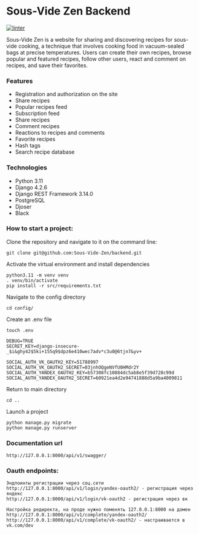 # Sous-Vide Zen Backend

[![linter](https://github.com/Sous-Vide-Zen/backend/actions/workflows/linter.yml/badge.svg)](https://github.com/Sous-Vide-Zen/backend/actions/workflows/linter.yml)

Sous-Vide Zen is a website for sharing and discovering recipes for sous-vide cooking, a technique that involves cooking food in vacuum-sealed bags at precise temperatures. Users can create their own recipes, browse popular and featured recipes, follow other users, react and comment on recipes, and save their favorites.

### Features

- Registration and authorization on the site
- Share recipes
- Popular recipes feed
- Subscription feed
- Share recipes
- Comment recipes
- Reactions to recipes and comments
- Favorite recipes
- Hash tags
- Search recipe database

### Technologies

- Python 3.11
- Django 4.2.6
- Django REST Framework 3.14.0
- PostgreSQL
- Djoser
- Black

### How to start a project:

Clone the repository and navigate to it on the command line:

```shell
git clone git@github.com:Sous-Vide-Zen/backend.git
```

Activate the virtual environment and install dependencies
```shell
python3.11 -m venv venv
. venv/bin/activate
pip install -r src/requirements.txt
```

Navigate to the config directory

```shell
cd config/
```

Create an .env file
```shell
touch .env
```

```dotenv
DEBUG=TRUE
SECRET_KEY=django-insecure-_$i&ghy42$5ki+155q9$dpz6e410wec7adv*c3u0@6tjn7&yv+

SOCIAL_AUTH_VK_OAUTH2_KEY=51788997
SOCIAL_AUTH_VK_OAUTH2_SECRET=03jnhOQgeNVfU0HMdr2Y
SOCIAL_AUTH_YANDEX_OAUTH2_KEY=b57308fc10884dc5ab8e5f39d728c99d
SOCIAL_AUTH_YANDEX_OAUTH2_SECRET=60921ea4d2e94741888d5a9ba4009811
```

Return to main directory

```shell
cd ..
```

Launch a project
```shell
python manage.py migrate
python manage.py runserver
```

### Documentation url
```djangourlpath
http://127.0.0.1:8000/api/v1/swagger/
```

### Oauth endpoints:
```text
Эндпоинты регистрации через соц.сети
http://127.0.0.1:8000/api/v1/login/yandex-oauth2/ - регистрация через яндекс
http://127.0.0.1:8000/api/v1/login/vk-oauth2 - регистрация через вк

Настройка редиректа, на проде нужно поменять 127.0.0.1:8000 на домен
http://127.0.0.1:8000/api/v1/complete/yandex-oauth2/ 
http://127.0.0.1:8000/api/v1/complete/vk-oauth2/ - настраивается в vk.com/dev
```
